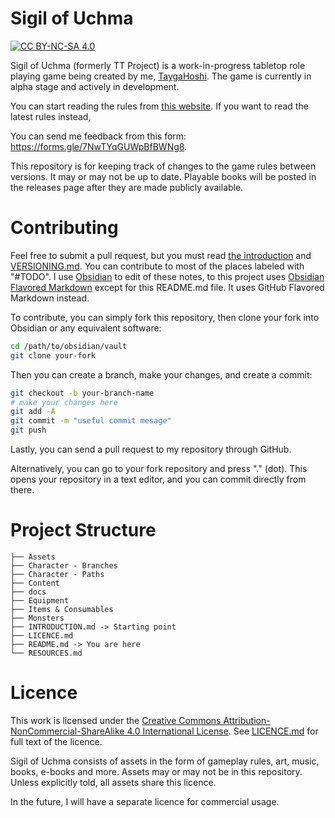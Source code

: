 # Sigil of Uchma
[![CC BY-NC-SA 4.0][cc-by-nc-sa-shield]][cc-by-nc-sa]

Sigil of Uchma (formerly TT Project) is a work-in-progress tabletop role playing game being created by me, [TaygaHoshi](https://github.com/TaygaHoshi). The game is currently in alpha stage and actively in development.

You can start reading the rules from [this website](https://taygahoshi.github.io/tt-project/sigil-of-uchma/introduction.html). If you want to read the latest rules instead, 

You can send me feedback from this form: https://forms.gle/7NwTYqGUWpBfBWNg8.

This repository is for keeping track of changes to the game rules between versions. It may or may not be up to date. Playable books will be posted in the releases page after they are made publicly available.

# Contributing
Feel free to submit a pull request, but you must read [the introduction](https://taygahoshi.github.io/tt-project/sigil-of-uchma/introduction.html) and [VERSIONING.md](https://github.com/TaygaHoshi/tt-project/blob/main/VERSIONING.md?plain=1). You can contribute to most of the places labeled with "#TODO". I use [Obsidian](https://obsidian.md/) to edit of these notes, to this project uses [Obsidian Flavored Markdown](https://help.obsidian.md/Editing+and+formatting/Obsidian+Flavored+Markdown) except for this README.md file. It uses GitHub Flavored Markdown instead. 

To contribute, you can simply fork this repository, then clone your fork into Obsidian or any equivalent software:
```bash
cd /path/to/obsidian/vault
git clone your-fork
```

Then you can create a branch, make your changes, and create a commit:
```bash
git checkout -b your-branch-name
# make your changes here
git add -A
git commit -m "useful commit mesage"
git push
```

Lastly, you can send a pull request to my repository through GitHub.

Alternatively, you can go to your fork repository and press "." (dot). This opens your repository in a text editor, and you can commit directly from there. 

# Project Structure
```
├── Assets
├── Character - Branches
├── Character - Paths
├── Content
├── docs
├── Equipment
├── Items & Consumables
├── Monsters
├── INTRODUCTION.md -> Starting point
├── LICENCE.md
├── README.md -> You are here
└── RESOURCES.md
```

# Licence
This work is licensed under the
[Creative Commons Attribution-NonCommercial-ShareAlike 4.0 International License][cc-by-nc-sa]. See [LICENCE.md](LICENCE.md) for full text of the licence.

Sigil of Uchma consists of assets in the form of gameplay rules, art, music, books, e-books and more. Assets may or may not be in this repository. Unless explicitly told, all assets share this licence.

In the future, I will have a separate licence for commercial usage. 

[cc-by-nc-sa]: http://creativecommons.org/licenses/by-nc-sa/4.0/
[cc-by-nc-sa-shield]: https://img.shields.io/badge/License-CC%20BY--NC--SA%204.0-lightgrey.svg
